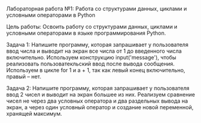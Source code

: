 Лабораторная работа №1: Работа со структурами данных, циклами и условными операторами в Python


Цель работы: Освоить работу со структурами данных, циклами и условными операторами в языке программирования Python.

Задача 1: 
  Напишите программу, которая запрашивает у пользователя ввод числа и выводит на экран все числа от 1 до введенного числа включительно.
 Используем конструкцию input('message'), чтобы реализовать пользоватекльский ввод после вывода сообщения. 
 Используем в цикле for 1 и a + 1, так как левый конец включительно, правый – нет. 

Задача 2:
	Напишите программу, которая запрашивает у пользователя ввод 2 чисел и выводит на экран большее из них.
 Реализуем сравнение чисел не через два условных оператора и два раздельных вывода на экран, а через один условный оператор и создание новой переменной, хранящей максимум. 



